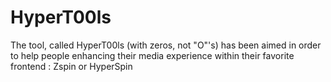 # HyperT00ls
The tool, called HyperT00ls (with zeros, not "O"'s) has been aimed in order to help people enhancing their media experience within their favorite frontend : Zspin or HyperSpin
